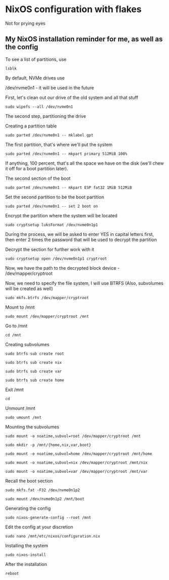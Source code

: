 # NixOS configuration with flakes
Not for prying eyes

## My NixOS installation reminder for me, as well as the config

To see a list of partitions, use
```
lsblk
```
By default, NVMe drives use

/dev/nvme0n1 - it will be used in the future

First, let's clean out our drive of the old system and all that stuff
```
sudo wipefs --all /dev/nvme0n1
```
The second step, partitioning the drive

Creating a partition table
```
sudo parted /dev/nvme0n1 -- mklabel gpt
```
The first partition, that's where we'll put the system
```
sudo parted /dev/nvme0n1 -- mkpart primary 512MiB 100%
```
If anything, 100 percent, that's all the space we have on the disk (we'll chew it off for a boot partition later).

The second section of the boot
```
sudo parted /dev/nvme0n1 -- mkpart ESP fat32 1MiB 512MiB
```
Set the second partition to be the boot partition
```
sudo parted /dev/nvme0n1 -- set 2 boot on
```
Encrypt the partition where the system will be located
```
sudo cryptsetup luksFormat /dev/nvme0n1p1
```
During the process, we will be asked to enter YES in capital letters first, then enter 2 times the password that will be used to decrypt the partition

Decrypt the section for further work with it
```
sudo cryptsetup open /dev/nvme0n1p1 cryptroot
```
Now, we have the path to the decrypted block device - /dev/mapper/cryptroot

Now, we need to specify the file system, I will use BTRFS (Also, subvolumes will be created as well)
```
sudo mkfs.btrfs /dev/mapper/cryptroot
```
Mount to /mnt
```
sudo mount /dev/mapper/cryptroot /mnt
```
Go to /mnt
```
cd /mnt
```
Creating subvolumes
```
sudo btrfs sub create root
```
```
sudo btrfs sub create nix
```
```
sudo btrfs sub create var
```
```
sudo btrfs sub create home
```
Exit /mnt
```
cd
```
Unmount /mnt
```
sudo umount /mnt
```
Mounting the subvolumes
```
sudo mount -o noatime,subvol=root /dev/mapper/cryptroot /mnt
```
```
sudo mkdir -p /mnt/{home,nix,var,boot}
```
```
sudo mount -o noatime,subvol=home /dev/mapper/cryptroot /mnt/home
```
```
sudo mount -o noatime,subvol=nix /dev/mapper/cryptroot /mnt/nix
```
```
sudo mount -o noatime,subvol=var /dev/mapper/cryptroot /mnt/var
```
Recall the boot section
```
sudo mkfs.fat -F32 /dev/nvme0n1p2
```
```
sudo mount /dev/nvme0n1p2 /mnt/boot
```
Generating the config
```
sudo nixos-generate-config --root /mnt
```
Edit the config at your discretion
```
sudo nano /mnt/etc/nixos/configuration.nix
```
Installing the system
```
sudo nixos-install
```
After the installation
```
reboot
```
